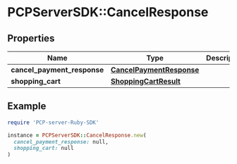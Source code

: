 # PCPServerSDK::CancelResponse

## Properties

| Name | Type | Description | Notes |
| ---- | ---- | ----------- | ----- |
| **cancel_payment_response** | [**CancelPaymentResponse**](CancelPaymentResponse.md) |  | [optional] |
| **shopping_cart** | [**ShoppingCartResult**](ShoppingCartResult.md) |  | [optional] |

## Example

```ruby
require 'PCP-server-Ruby-SDK'

instance = PCPServerSDK::CancelResponse.new(
  cancel_payment_response: null,
  shopping_cart: null
)
```

